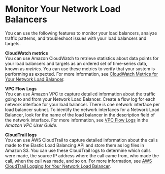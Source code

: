 # Monitor Your Network Load Balancers<a name="load-balancer-monitoring"></a>

You can use the following features to monitor your load balancers, analyze traffic patterns, and troubleshoot issues with your load balancers and targets\.

**CloudWatch metrics**  
You can use Amazon CloudWatch to retrieve statistics about data points for your load balancers and targets as an ordered set of time\-series data, known as *metrics*\. You can use these metrics to verify that your system is performing as expected\. For more information, see [CloudWatch Metrics for Your Network Load Balancer](load-balancer-cloudwatch-metrics.md)\.

**VPC Flow Logs**  
You can use Amazon VPC to capture detailed information about the traffic going to and from your Network Load Balancer\. Create a flow log for each network interface for your load balancer\. There is one network interface per load balancer subnet\. To identify the network interfaces for a Network Load Balancer, look for the name of the load balancer in the description field of the network interface\. For more information, see [VPC Flow Logs](http://docs.aws.amazon.com/AmazonVPC/latest/UserGuide/flow-logs.html) in the *Amazon VPC User Guide*\.

**CloudTrail logs**  
You can use AWS CloudTrail to capture detailed information about the calls made to the Elastic Load Balancing API and store them as log files in Amazon S3\. You can use these CloudTrail logs to determine which calls were made, the source IP address where the call came from, who made the call, when the call was made, and so on\. For more information, see [AWS CloudTrail Logging for Your Network Load Balancer](load-balancer-cloudtrail-logs.md)\.